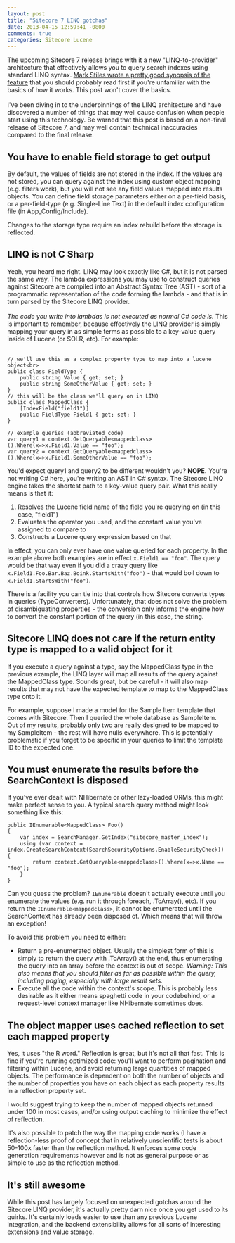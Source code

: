 ```yaml
---
layout: post
title: "Sitecore 7 LINQ gotchas"
date: 2013-04-15 12:59:41 -0800
comments: true
categories: Sitecore Lucene
---
```

The upcoming Sitecore 7 release brings with it a new "LINQ-to-provider" architecture that effectively allows you to query search indexes using standard LINQ syntax. <a href="http://markstiles.net/Blog/2013/04/05/linq-to-sitecore.aspx" target="_blank">Mark Stiles wrote a pretty good synopsis of the feature</a> that you should probably read first if you're unfamiliar with the basics of how it works. This post won't cover the basics.<br><br>
I've been diving in to the underpinnings of the LINQ architecture and have discovered a number of things that may well cause confusion when people start using this technology. Be warned that this post is based on a non-final release of Sitecore 7, and may well contain technical inaccuracies compared to the final release.<br><h2>
You have to enable field storage to get output</h2>

By default, the values of fields are not stored in the index. If the values are not stored, you can query against the index using custom object mapping (e.g. filters work), but you will not see any field values mapped into results objects. You can define field storage parameters either on a per-field basis, or a per-field-type (e.g. Single-Line Text) in the default index configuration file (in App_Config/Include).

Changes to the storage type require an index rebuild before the storage is reflected.

## LINQ is not C Sharp
Yeah, you heard me right. LINQ may look exactly like C#, but it is not parsed the same way. The lambda expressions you may use to construct queries against Sitecore are compiled into an Abstract Syntax Tree (AST) - sort of a programmatic representation of the code forming the lambda - and that is in turn parsed by the Sitecore LINQ provider.<br><br><i>The code you write into lambdas is not executed as normal C# code is.</i> This is important to remember, because effectively the LINQ provider is simply mapping your query in as simple terms as possible to a key-value query inside of Lucene (or SOLR, etc). For example:<br><br>

	// we'll use this as a complex property type to map into a lucene object<br>
	public class FieldType {
	    public string Value { get; set; }
	    public string SomeOtherValue { get; set; }
	}
	// this will be the class we'll query on in LINQ
	public class MappedClass {
	    [IndexField("field1")]
	    public FieldType Field1 { get; set; }
	}

	// example queries (abbreviated code)
	var query1 = context.GetQueryable<mappedclass>().Where(x=>x.Field1.Value == "foo");
	var query2 = context.GetQueryable<mappedclass>().Where(x=>x.Field1.SomeOtherValue == "foo");

You'd expect query1 and query2 to be different wouldn't you? <b>NOPE.</b> You're not writing C# here, you're writing an AST in C# syntax. The Sitecore LINQ engine takes the shortest path to a key-value query pair. What this really means is that it:

<ol><li>Resolves the Lucene field name of the field you're querying on (in this case, "field1")</li>
<li>Evaluates the operator you used, and the constant value you've assigned to compare to</li>
<li>Constructs a Lucene query expression based on that</li>
</ol>

In effect, you can only ever have one value queried for each property. In the example above both examples are in effect `x.Field1 == "foo"`. The query would be that way even if you did a crazy query like `x.Field1.Foo.Bar.Baz.Boink.StartsWith("foo")` - that would boil down to `x.Field1.StartsWith("foo")`.

There is a facility you can tie into that controls how Sitecore converts types in queries (TypeConverters). Unfortunately, that does not solve the problem of disambiguating properties - the conversion only informs the engine how to convert the constant portion of the query (in this case, the string.

## Sitecore LINQ does not care if the return entity type is mapped to a valid object for it

If you execute a query against a type, say the MappedClass type in the previous example, the LINQ layer will map all results of the query against the MappedClass type. Sounds great, but be careful - it will also map results that may not have the expected template to map to the MappedClass type onto it.

For example, suppose I made a model for the Sample Item template that comes with Sitecore. Then I queried the whole database as SampleItem. Out of my results, probably only two are really designed to be mapped to my SampleItem - the rest will have nulls everywhere. This is potentially problematic if you forget to be specific in your queries to limit the template ID to the expected one.

## You must enumerate the results before the SearchContext is disposed

If you've ever dealt with NHibernate or other lazy-loaded ORMs, this might make perfect sense to you. A typical search query method might look something like this:

	public IEnumerable<MappedClass> Foo()
	{
	    var index = SearchManager.GetIndex("sitecore_master_index");
	    using (var context = index.CreateSearchContext(SearchSecurityOptions.EnableSecurityCheck)) {
			return context.GetQueryable<mappedclass>().Where(x=>x.Name == "foo");
	    }
	}

Can you guess the problem? `IEnumerable` doesn't actually execute until you enumerate the values (e.g. run it through foreach, .ToArray(), etc). If you return the `IEnumerable<mappedclass>`, it cannot be enumerated until the SearchContext has already been disposed of. Which means that will throw an exception!

To avoid this problem you need to either:

<ul><li>Return a pre-enumerated object. Usually the simplest form of this is simply to return the query with .ToArray() at the end, thus enumerating the query into an array before the context is out of scope. <i>Warning: This also means that you should filter as far as possible within the query, including paging, especially with large result sets.</i></li>
<li>Execute all the code within the context's scope. This is probably less desirable as it either means spaghetti code in your codebehind, or a request-level context manager like NHibernate sometimes does.</li>
</ul>

## The object mapper uses cached reflection to set each mapped property

Yes, it uses "the R word." Reflection is great, but it's not all that fast. This is fine if you're running optimized code: you'll want to perform pagination and filtering within Lucene, and avoid returning large quantities of mapped objects. The performance is dependent on both the number of objects and the number of properties you have on each object as each property results in a reflection property set.

I would suggest trying to keep the number of mapped objects returned under 100 in most cases, and/or using output caching to minimize the effect of reflection.

It's also possible to patch the way the mapping code works (I have a reflection-less proof of concept that in relatively unscientific tests is about 50-100x faster than the reflection method. It enforces some code generation requirements however and is not as general purpose or as simple to use as the reflection method.

## It's still awesome
While this post has largely focused on unexpected gotchas around the Sitecore LINQ provider, it's actually pretty darn nice once you get used to its quirks. It's certainly loads easier to use than any previous Lucene integration, and the backend extensibility allows for all sorts of interesting extensions and value storage.